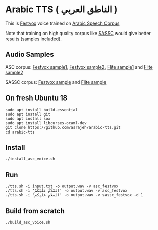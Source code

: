 # Arabic TTS ( الناطق العربي )
This is [Festvox](http://www.festvox.org) voice trained on [Arabic Speech Corpus](http://en.arabicspeechcorpus.com)

Note that training on high quality corpus like [SASSC](https://www.isca-speech.org/archive/ssw8/ssw8_249.html) would give better results (samples included).

## Audio Samples
ASC corpus: [Festvox sample1](https://github.com/asrajeh/arabic-tts/blob/master/samples/kacst_ar_asc-festvox.wav), [Festvox sample2](https://github.com/asrajeh/arabic-tts/blob/master/samples/kacst_ar_asc-festvox2.wav), [Flite sample1](https://github.com/asrajeh/arabic-tts/blob/master/samples/kacst_ar_asc-flite.wav) and [Flite sample2](https://github.com/asrajeh/arabic-tts/blob/master/samples/kacst_ar_asc-flite2.wav)

SASSC corpus: [Festvox sample](https://github.com/asrajeh/arabic-tts/blob/master/samples/kacst_ar_sassc-festvox.wav) and [Flite sample](https://github.com/asrajeh/arabic-tts/blob/master/samples/kacst_ar_sassc-flite.wav)
 
## On fresh Ubuntu 18
```
sudo apt install build-essential
sudo apt install git
sudo apt install sox
sudo apt install libcurses-ocaml-dev
git clone https://github.com/asrajeh/arabic-tts.git
cd arabic-tts
```

## Install
```
./install_asc_voice.sh
```

## Run
```
./tts.sh -i input.txt -o output.wav -v asc_festvox
./tts.sh -i 'السَّلَامُ عَلَيْكُمْ' -o output.wav -v asc_festvox
./tts.sh -i 'السلام عليكم' -o output.wav -v sassc_festvox -d 1
```

## Build from scratch
```
./build_asc_voice.sh
```
